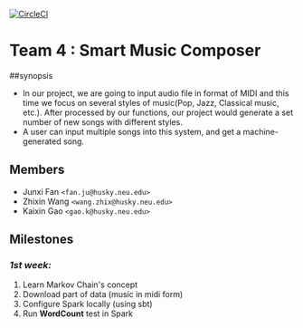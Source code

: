 [![CircleCI](https://circleci.com/gh/JunxiFan/Team4-Final-Project.svg?style=svg)](https://circleci.com/gh/JunxiFan/Team4-Final-Project)
# Team 4 : Smart Music Composer

##synopsis
 * In our project, we are going to input audio file in 
format of MIDI and this time we focus on several styles
 of music(Pop, Jazz, Classical music, etc.). After 
 processed by our functions, our project would generate 
 a set number of new songs with different styles.
 * A user can input multiple songs into this system, and get a machine-generated song.


## Members
  * Junxi Fan `<fan.ju@husky.neu.edu>`
  * Zhixin Wang `<wang.zhix@husky.neu.edu>`
  * Kaixin Gao `<gao.k@husky.neu.edu>`
  
## Milestones
### *1st week:*
  1. Learn Markov Chain's concept
  2. Download part of data (music in midi form)
  3. Configure Spark locally (using sbt)
  4. Run **WordCount** test in Spark 